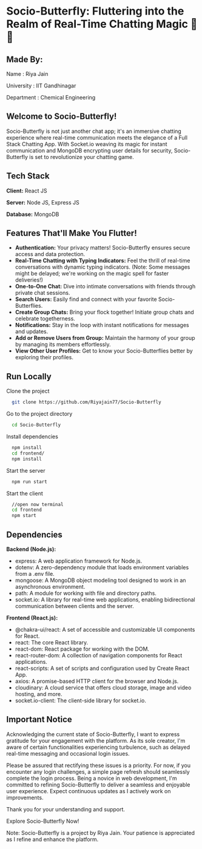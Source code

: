 
# Socio-Butterfly: Fluttering into the Realm of Real-Time Chatting Magic 🦋✨

## Made By:

Name : Riya Jain

University : IIT Gandhinagar

Department : Chemical Engineering

## Welcome to Socio-Butterfly!
Socio-Butterfly is not just another chat app; it's an immersive chatting experience where real-time communication meets the elegance of a Full Stack Chatting App. With Socket.io weaving its magic for instant communication and MongoDB encrypting user details for security, Socio-Butterfly is set to revolutionize your chatting game.





## Tech Stack

**Client:** React JS

**Server:** Node JS, Express JS

**Database:** MongoDB




## Features That'll Make You Flutter!

- **Authentication:** Your privacy matters! Socio-Butterfly ensures secure access and data protection.
- **Real-Time Chatting with Typing Indicators:** Feel the thrill of real-time conversations with dynamic typing indicators. (Note: Some messages might be delayed; we're working on the magic spell for faster deliveries!)
- **One-to-One Chat:** Dive into intimate conversations with friends through private chat sessions.
- **Search Users:** Easily find and connect with your favorite Socio-Butterflies.
- **Create Group Chats:** Bring your flock together! Initiate group chats and celebrate togetherness.
- **Notifications:** Stay in the loop with instant notifications for messages and updates.
- **Add or Remove Users from Group:** Maintain the harmony of your group by managing its members effortlessly.
- **View Other User Profiles:** Get to know your Socio-Butterflies better by exploring their profiles.



## Run Locally

Clone the project

```bash
  git clone https://github.com/Riyajain77/Socio-Butterfly
```

Go to the project directory

```bash
  cd Socio-Butterfly
```

Install dependencies

```bash
  npm install
  cd frontend/
  npm install

```

Start the server

```bash
  npm run start
```

Start the client

```bash
  //open now terminal
  cd frontend
  npm start
```


## Dependencies

**Backend (Node.js):**
- express: A web application framework for Node.js.
- dotenv: A zero-dependency module that loads environment variables from a .env file.
- mongoose: A MongoDB object modeling tool designed to work in an asynchronous environment.
- path: A module for working with file and directory paths.
- socket.io: A library for real-time web applications, enabling bidirectional communication between clients and the server.


**Frontend (React.js):**
- @chakra-ui/react: A set of accessible and customizable UI components for React.
- react: The core React library.
- react-dom: React package for working with the DOM.
- react-router-dom: A collection of navigation components for React applications.
- react-scripts: A set of scripts and configuration used by Create React App.
- axios: A promise-based HTTP client for the browser and Node.js.
- cloudinary: A cloud service that offers cloud storage, image and video hosting, and more.
- socket.io-client: The client-side library for socket.io.

## Important Notice

Acknowledging the current state of Socio-Butterfly, I want to express gratitude for your engagement with the platform. As its sole creator, I'm aware of certain functionalities experiencing turbulence, such as delayed real-time messaging and occasional login issues.

Please be assured that rectifying these issues is a priority. For now, if you encounter any login challenges, a simple page refresh should seamlessly complete the login process. Being a novice in web development, I'm committed to refining Socio-Butterfly to deliver a seamless and enjoyable user experience. Expect continuous updates as I actively work on improvements.

Thank you for your understanding and support.

Explore Socio-Butterfly Now!

Note: Socio-Butterfly is a project by Riya Jain. Your patience is appreciated as I refine and enhance the platform.




